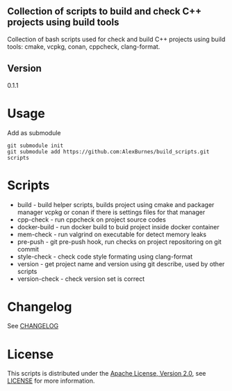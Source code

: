 ## Collection of scripts to build and check C++ projects using build tools

Collection of bash scripts used for check and build C++ projects using build tools: cmake, vcpkg, conan, cppcheck, clang-format.

## Version

0.1.1

# Usage

Add as submodule

    git submodule init
    git submodule add https://github.com:AlexBurnes/build_scripts.git scripts

# Scripts

* build - build helper scripts, builds project using cmake and packager manager vcpkg or conan if there is settings files for that manager
* cpp-check - run cppcheck on project source codes
* docker-build - run docker build to buid project inside docker container
* mem-check - run valgrind on executable for detect memory leaks
* pre-push - git pre-push hook, run checks on project repositoring on git commit
* style-check - check code style formating using clang-format
* version - get project name and version using git describe, used by other scripts
* version-check - check version set is correct

# Changelog

See [CHANGELOG](CHANGELOG.md)

# License

This scripts is distributed under the [Apache License, Version 2.0](https://www.apache.org/licenses/LICENSE-2.0), see [LICENSE](https://github.com:AlexBurnes/build_scripts/blob/master/LICENSE) for more information.

